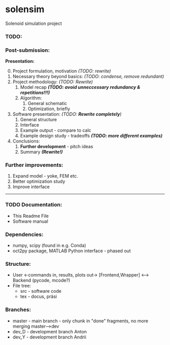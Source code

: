 # solensim
Solenoid simulation project

### TODO:

### Post-submission:

**Presentation:**

0. Project formulation, motivation _(TODO: rewrite)_
1. Necessary theory beyond basics: _(TODO: condense, remove redundant)_
2. Project methodology: _(TODO: Rewrite)_
    1. Model recap **_(TODO: avoid unneccessary redundancy & repetitions!!!)_**
    2. Algorithm:
        1. General schematic
        2. Optimization, briefly
3. Software presentation: _(TODO: **Rewrite completely**)_
    1. General structure
    2. Interface
    3. Example output - compare to calc
    4. Example design study - tradeoffs **_(TODO: more different examples)_**
4. Conclusions:
    1. **Further development** - pitch ideas
    2. Summary **_(Rewrite!)_**

### Further improvements:
1. Expand model - yoke, FEM etc.
2. Better optimization study
3. Improve interface

-------

### TODO Documentation:
- This Readme File
- Software manual

### Dependencies:
 - numpy, scipy (found in e.g. Conda)
 - oct2py package, MATLAB Python interface - phased out

### Structure:
 - User <-commands in, results, plots out-> [Frontend,Wrapper] <--> Backend (pycode, mcode?)
 - File tree:
    - src - software code
    - tex - docus, präsi

### Branches:
 - master - main branch - only chunk in "done" fragments, no more merging master-->dev
 - dev_D - development branch Anton
 - dev_Y - development branch Andrii
